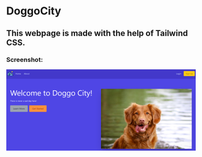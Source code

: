 # DoggoCity
## This webpage is made with the help of Tailwind CSS.

### Screenshot:
![](images/doggo.png)
